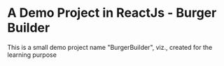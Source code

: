 # A Demo Project in ReactJs - Burger Builder
This is a small demo project name "BurgerBuilder", viz., created for the learning purpose
